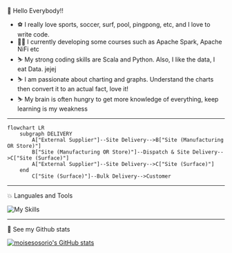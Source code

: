 👋 Hello Everybody!!

- :soccer: I really love sports, soccer, surf, pool, pingpong, etc, and I love to write code.
- :surfing_man: I currently developing some courses such as Apache Spark, Apache NiFi etc
- :skier: My strong coding skills are Scala and Python. Also, I like the data, I eat Data. jejej
- :skier: I am passionate about charting and graphs. Understand the charts then convert it to an actual fact, love it!
- :skier: My brain is often hungry to get more knowledge of everything, keep learning is my weakness

---

```mermaid
flowchart LR
    subgraph DELIVERY
        A["External Supplier"]--Site Delivery-->B["Site (Manufacturing OR Store)"]
        B["Site (Manufacturing OR Store)"]--Dispatch & Site Delivery-->C["Site (Surface)"]
        A["External Supplier"]--Site Delivery-->C["Site (Surface)"]
    end
        C["Site (Surface)"]--Bulk Delivery-->Customer
```

---
 :boom: Languales and Tools

![My Skills](https://skills.thijs.gg/icons?i=py,idea,kubernetes,git,postgres,scala,js,html,docker,angular)

---
:muscle: See my Github stats

[![moisesosorio's GitHub stats](https://github-readme-stats.vercel.app/api?username=moisesosorio&count_private=true&show_icons=true&theme=transparent)](https://github.com/moisesosorio/github-readme-stats)
